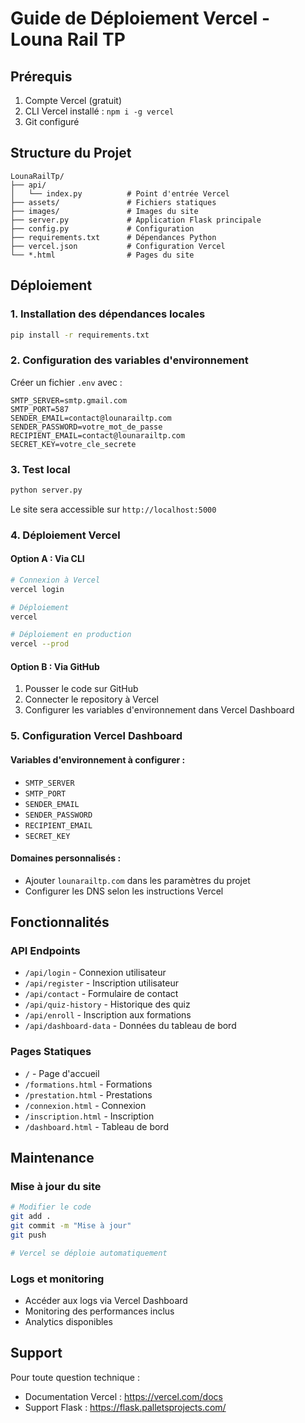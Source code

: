 # Guide de Déploiement Vercel - Louna Rail TP

## Prérequis

1. Compte Vercel (gratuit)
2. CLI Vercel installé : `npm i -g vercel`
3. Git configuré

## Structure du Projet

```
LounaRailTp/
├── api/
│   └── index.py          # Point d'entrée Vercel
├── assets/               # Fichiers statiques
├── images/               # Images du site
├── server.py             # Application Flask principale
├── config.py             # Configuration
├── requirements.txt      # Dépendances Python
├── vercel.json           # Configuration Vercel
└── *.html                # Pages du site
```

## Déploiement

### 1. Installation des dépendances locales
```bash
pip install -r requirements.txt
```

### 2. Configuration des variables d'environnement
Créer un fichier `.env` avec :
```
SMTP_SERVER=smtp.gmail.com
SMTP_PORT=587
SENDER_EMAIL=contact@lounarailtp.com
SENDER_PASSWORD=votre_mot_de_passe
RECIPIENT_EMAIL=contact@lounarailtp.com
SECRET_KEY=votre_cle_secrete
```

### 3. Test local
```bash
python server.py
```
Le site sera accessible sur `http://localhost:5000`

### 4. Déploiement Vercel

#### Option A : Via CLI
```bash
# Connexion à Vercel
vercel login

# Déploiement
vercel

# Déploiement en production
vercel --prod
```

#### Option B : Via GitHub
1. Pousser le code sur GitHub
2. Connecter le repository à Vercel
3. Configurer les variables d'environnement dans Vercel Dashboard

### 5. Configuration Vercel Dashboard

#### Variables d'environnement à configurer :
- `SMTP_SERVER`
- `SMTP_PORT`
- `SENDER_EMAIL`
- `SENDER_PASSWORD`
- `RECIPIENT_EMAIL`
- `SECRET_KEY`

#### Domaines personnalisés :
- Ajouter `lounarailtp.com` dans les paramètres du projet
- Configurer les DNS selon les instructions Vercel

## Fonctionnalités

### API Endpoints
- `/api/login` - Connexion utilisateur
- `/api/register` - Inscription utilisateur
- `/api/contact` - Formulaire de contact
- `/api/quiz-history` - Historique des quiz
- `/api/enroll` - Inscription aux formations
- `/api/dashboard-data` - Données du tableau de bord

### Pages Statiques
- `/` - Page d'accueil
- `/formations.html` - Formations
- `/prestation.html` - Prestations
- `/connexion.html` - Connexion
- `/inscription.html` - Inscription
- `/dashboard.html` - Tableau de bord

## Maintenance

### Mise à jour du site
```bash
# Modifier le code
git add .
git commit -m "Mise à jour"
git push

# Vercel se déploie automatiquement
```

### Logs et monitoring
- Accéder aux logs via Vercel Dashboard
- Monitoring des performances inclus
- Analytics disponibles

## Support

Pour toute question technique :
- Documentation Vercel : https://vercel.com/docs
- Support Flask : https://flask.palletsprojects.com/ 